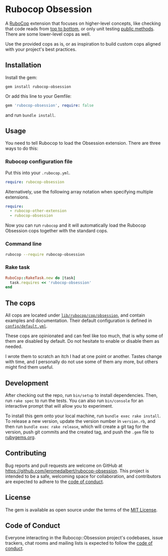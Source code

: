 # Rubocop Obsession

A [RuboCop](https://github.com/rubocop/rubocop) extension that focuses on
higher-level concepts, like checking that code reads from
[top to bottom](lib/rubocop/cop/obsession/method_order.rb), or only unit
testing [public methods](lib/rubocop/cop/obsession/rspec/describe_public_method.rb).
There are some lower-level cops as well.

Use the provided cops as is, or as inspiration to build custom cops aligned
with your project's best practices.

## Installation

Install the gem:

```
gem install rubocop-obsession
```

Or add this line to your Gemfile:

```ruby
gem 'rubocop-obsession', require: false
```

and run `bundle install`.

## Usage

You need to tell Rubocop to load the Obsession extension. There are three ways
to do this:

### Rubocop configuration file

Put this into your `.rubocop.yml`.

```yaml
require: rubocop-obsession
```

Alternatively, use the following array notation when specifying multiple extensions.

```yaml
require:
  - rubocop-other-extension
  - rubocop-obsession
```

Now you can run `rubocop` and it will automatically load the Rubocop Obsession
cops together with the standard cops.

### Command line

```bash
rubocop --require rubocop-obsession
```

### Rake task

```ruby
RuboCop::RakeTask.new do |task|
  task.requires << 'rubocop-obsession'
end
```

## The cops

All cops are located under
[`lib/rubocop/cop/obsession`](lib/rubocop/cop/obsession), and contain examples
and documentation. Their default configuration is defined in
[`config/default.yml`](config/default.yml).

These cops are opinionated and can feel like too much, that is why some of them
are disabled by default. Do not hesitate to enable or disable them as needed.

I wrote them to scratch an itch I had at one point or another. Tastes change
with time, and I personally do not use some of them any more, but others might
find them useful.

## Development

After checking out the repo, run `bin/setup` to install dependencies. Then, run `rake spec` to run the tests. You can also run `bin/console` for an interactive prompt that will allow you to experiment.

To install this gem onto your local machine, run `bundle exec rake install`. To release a new version, update the version number in `version.rb`, and then run `bundle exec rake release`, which will create a git tag for the version, push git commits and the created tag, and push the `.gem` file to [rubygems.org](https://rubygems.org).

## Contributing

Bug reports and pull requests are welcome on GitHub at https://github.com/jeromedalbert/rubocop-obsession. This project is intended to be a safe, welcoming space for collaboration, and contributors are expected to adhere to the [code of conduct](https://github.com/jeromedalbert/rubocop-obsession/blob/main/CODE_OF_CONDUCT.md).

## License

The gem is available as open source under the terms of the [MIT License](https://opensource.org/licenses/MIT).

## Code of Conduct

Everyone interacting in the Rubocop::Obsession project's codebases, issue trackers, chat rooms and mailing lists is expected to follow the [code of conduct](https://github.com/jeromedalbert/rubocop-obsession/blob/main/CODE_OF_CONDUCT.md).
